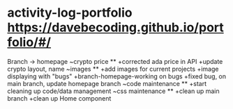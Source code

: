# activity-log-portfolio      https://davebecoding.github.io/portfolio/#/

Branch -> homepage
		~crypto price
			**
			+corrected ada price in API 
			+update crypto layout, name
		~images
			**
			+add images for current projects
			+image displaying with "bugs" 
			+branch-homepage-working on bugs
			+fixed bug, on main branch, update homepage branch
		~code maintenance
			**
			+start cleaning up code/data management
		~css maintenance
			**
			+clean up main branch
			+clean up Home component
